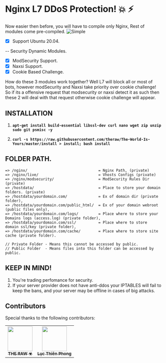 # Nginx L7 DDoS Protection! :boom: :zap:
Now easier then before, you will have to compile only Nginx, Rest of modules come pre-compiled.
![Simple](https://c.tenor.com/uYqsM9uIyuYAAAAC/simple-easy.gif)

- [x] Support Ubuntu 20.04.

-- Security Dynamic Modules.
 - [x] ModSecurity Support.
 - [x] Naxsi Support.
 - [x] Cookie Based Challenge.
 
How do these 3 modules work together? Well L7 will block all or most of bots, however modSecurity and Naxsi take priority over cookie challenge!
So if its a offensive request that modsecurity or naxsi detect it as such then these 2 will deal with that request otherwise cookie challenge will appear.

## INSTALLATION

1. **`apt-get install build-essential libssl-dev curl nano wget zip unzip sudo git psmisc -y`**

2. **`curl -s https://raw.githubusercontent.com/theraw/The-World-Is-Yours/master/install > install; bash install`**

## FOLDER PATH.

```
=> /nginx/                                = Nginx Path, (private)
=> /nginx/live/                           = Vhosts Configs (private)
=> /nginx/modsecurity/                    = ModSecurity Rules Dir (private)
=> /hostdata/                             = Place to store your domain folders. (private)
=> /hostdata/yourdomain.com/              = Ex of domain dir (private folder),
=> /hostdata/yourdomain.com/public_html/  = Ex of your domain webroot (public files only),
=> /hostdata/yourdomain.com/logs/         = Place where to store your Domains logs (access.log) (private folder),
=> /hostdata/yourdomain.com/ssl/          = Place where to store domain ssl/key (private folder),
=> /hostdata/yourdomain.com/cache/        = Place where to store site cache (private folder).

// Private Folder - Means this cannot be accessed by public.
// Public Folder  - Means files into this folder can be accessed by public.
```


## KEEP IN MIND!
1. You're trading perfomance for security.
2. If your server provider does not have anti-ddos your IPTABLES will fail to keep the bans, and your server may be offline in cases of big attacks.

## Contributors

Special thanks to the following contributors:

<!-- prettier-ignore-start -->
<!-- markdownlint-disable -->
<table>
	<tr>
		<td align="center">
			<a href="https://github.com/theraw">
				<img src="https://avatars.githubusercontent.com/u/32969774?v=4" width="80" alt=""/>
				<br /><sub><b>ƬHE ЯAW ☣</b></sub>
			</a>
		</td>
		<td align="center">
			<a href="https://github.com/lucthienphong1120">
				<img src="https://avatars.githubusercontent.com/u/90561566?v=4" width="80" alt=""/>
				<br /><sub><b>Lục Thiên Phong</b></sub>
			</a>
		</td>
	</tr>
</table>
